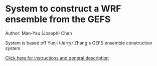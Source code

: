 # System to construct a WRF ensemble from the GEFS
Author: Man-Yau (Joseph) Chan

System is based off Yunji (Jerry) Zhang's GEFS ensemble construction system.

[Click here for instructions and general description](../../documentation/basic_steps/part02_prep_ensemble.md)
